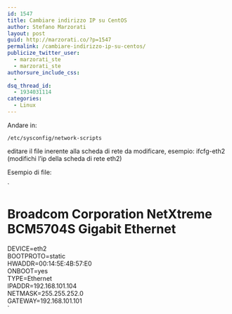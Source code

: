 ```yaml
---
id: 1547
title: Cambiare indirizzo IP su CentOS
author: Stefano Marzorati
layout: post
guid: http://marzorati.co/?p=1547
permalink: /cambiare-indirizzo-ip-su-centos/
publicize_twitter_user:
  - marzorati_ste
  - marzorati_ste
authorsure_include_css:
  - 
dsq_thread_id:
  - 1934031114
categories:
  - Linux
---
```

Andare in:

`/etc/sysconfig/network-scripts`

editare il file inerente alla scheda di rete da modificare, esempio: ifcfg-eth2 (modifichi l&#8217;ip della scheda di rete eth2)

Esempio di file:

`<br />
# Broadcom Corporation NetXtreme BCM5704S Gigabit Ethernet<br />
DEVICE=eth2<br />
BOOTPROTO=static<br />
HWADDR=00:14:5E:4B:57:E0<br />
ONBOOT=yes<br />
TYPE=Ethernet<br />
IPADDR=192.168.101.104<br />
NETMASK=255.255.252.0<br />
GATEWAY=192.168.101.101<br />
`